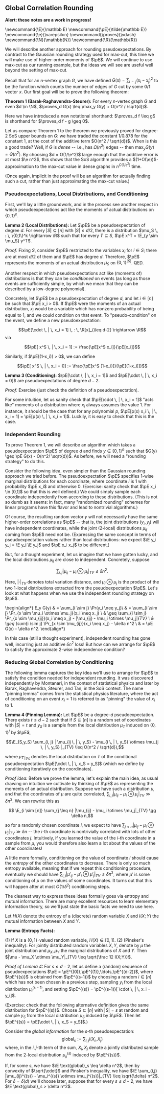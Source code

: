 ## Global Correlation Rounding

**Alert: these notes are a work in progress!**

\newcommand{\E}{\mathbb E}
\newcommand{\pE}{\tilde{\mathbb E}}
\newcommand{\e}{\varepsilon}
\newcommand{\proves}{\vdash}
\newcommand{\N}{\mathbb{N}}
\newcommand{\R}{\mathbb{R}}

We will describe another approach for rounding pseudoexpectations. By contrast to the Gaussian rounding strategy used for max-cut, this time we will make use of higher-order moments of $\pE$. We will continue to use max-cut as our running example, but the ideas we will see are useful well beyond the setting of max-cut. 

Recall that for an $n$-vertex graph $G$, we have defined $G(x) = \sum_{i \sim j} (x_i - x_j)^2$ to be the function which counts the number of edges of $G$ cut by some $0/1$ vector $x$. 
Our first goal will be to prove the following theorem:

**Theorem 1 (Barak-Raghavendra-Steurer):** For every $n$-vertex graph $G$ and even $d \in \N$, $\proves_d G(x) \leq \max_y G(y) + O(n^2 / \sqrt{d})$.

Here we have introduced a new notational shorthand: $\proves_d f \leq g$ is shorthand for $\proves_d f - g \geq 0$.

Let us compare Theorem 1 to the theorem we previously proved for degree-2 SoS upper bounds on $G$: we have traded the constant $1/0.878$ for the constant $1$, at the cost of the additive term $O(n^2 / \sqrt{d})$. When is this a good trade? Well, if $G$ is *dense* -- i.e., has $\Omega(n^2)$ edges -- then $\max_y G(y) = \Theta(n^2)$. By choosing $d = O(1/\e^2)$ large enough that the additive error is at most $\e n^2$, this shows that the SoS algorithm provides a $(1+O(\e))$-approximation to the max-cut value in dense graphs in $n^{O(1/\epsilon^2)}$ time.

(Once again, implicit in the proof will be an algorithm for actually finding such a cut, rather than just approximating the max-cut value.)

### Pseudoexpectations, Local Distributions, and Conditioning

First, we'll lay a little groundwork, and in the process see another respect in which pseudoexpectations act like the moments of actual distributions on $\{0,1\}^n$.

**Lemma 2 (Local Distributions):** Let $\pE$ be a pseudoexpectation of degree $d$. For every $|S| \subseteq [n]$ with $|S| \leq d/2$, there is a distribution $\mu_S \, : \, \{0,1\}^k \rightarrow \R$ such that for every $T \subseteq S$, $\pE x^T = \E_{y \sim \mu_S} y^T$.

*Proof:* Fixing $S$, consider $\pE$ restricted to the variables $x_i$ for $i \in S$; there are at most $d/2$ of them and $\pE$ has degree $d$. Therefore, $\pE$ represents the moments of an actual distribution $\mu_S$ on $\{0,1\}^{|S|}$. QED.

Another respect in which pseudoexpectations act like (moments of) distributions is that they can be *conditioned* on events (as long as those events are sufficiently simple, by which we mean that they can be described by a low-degree polynomial).

Concretely, let $\pE$ be a pseudoexpectation of degree $d$, and let $i \in [n]$ be such that $\pE x_i > 0$. If $\pE$ were the moments of an actual distribution, $x_i$ would be a variable which has nonzero probability of being equal to $1$, and we could condition on that event. To "pseudo-condition" on the event, we define a new pseudoexpectation:

$$\pE[\cdot \, | \, x_i = 1] \, : \, \R[x]_{\leq d-2} \rightarrow \R$$ via

$$\pE[ x^S \, | \, x_i = 1] := \frac{\pE[x^S x_i]}{\pE[x_i]}$$

Similarly, if $\pE[(1-x_i)] > 0$, we can define

$$\pE[ x^S \, | \, x_i = 0] := \frac{\pE[x^S (1-x_i)]}{\pE[(1-x_i)]}$$


**Lemma 3 (Conditioning):** $\pE[\cdot \, | \, x_i = 1]$ and $\pE[\cdot \, | \, x_i = 0]$ are pseudoexpectations of degree $d-2$.

*Proof:* Exercise (just check the definition of a pseudoexpectation).

For some intuition, let us sanity check that $\pE[\cdot \, | \, x_i = 1]$ "acts like" moments of a distribution where $x_i$ always assumes the value $1$. For instance, it should be the case that for any polynomial $p$, $\pE[p(x) x_i \, | \, x_i = 1] = \pE[p(x) \, | \, x_i = 1]$. Luckily, it is easy to check that this is the case.

### Independent Rounding

To prove Theorem 1, we will describe an algorithm which takes a pseudoexpectation $\pE$ of degree $d$ and finds $y \in \{0,1\}^n$ such that $G(y) \geq \pE G(x) - O(n^2/ \sqrt{d})$. As before, we will need a "rounding strategy" to do this.

Consider the following idea, even simpler than the Gaussian rounding approach we tried before. The pseudoexpectation $\pE$ specifies $1$-wise marginal distributions for each coordinate, where coordinate $i$ is $1$ with probability $\pE x_i$ and otherwise $0$. (Exercise: sanity check that $\pE x_i \in [0,1]$ so that this is well defined.) We could simply sample each coordinate independently from according to these distributions. (This is not so dumb as it seems: in fact, many "randomized rounding" schemes for linear programs have this flavor and lead to nontrivial algorithms.)

Of course, the resulting random vector $y$ will not necessarily have the same higher-order correlations as $\pE$ -- that is, the joint distributions $(y_i,y_j)$ will have independent coordinates, while the joint (2-local) distributions $\mu_{ij}$ coming from $\pE$ need not be. (Expressing the same concept in terms of pseudoexpectation values rather than local distributions: we expect $\E y_i y_j = \E y_i \E y_j$ and $\pE x_i x_j$ to be different.)

But, for a thought experiment, let us imagine that we have gotten lucky, and the local distributions $\mu_{ij}$ are close to independent. Concretely, suppose

$$\sum_{i,j} |\mu_{ij} - \mu_i \otimes \mu_j|_{TV} \leq \delta n^2.$$

Here, $|\cdot |_{TV}$ denotes total variation distance, and $\mu_i \otimes \mu_j$ is the product of the two $1$-local distributions extracted from the pseudoexpectation $\pE$.
Let's look at what happens when we use the independent rounding strategy on $\pE$.

\begin{align*}
E_y G(y) & = \sum_{i \sim j} \Pr(y_i \neq y_j)\\
& = \sum_{i \sim j} \Pr_{x \sim \mu_i \otimes \mu_j}(x_i \neq x_j) \\
& \geq \sum_{i \sim j} \Pr_{x \sim \mu_{ij}}(x_i \neq x_j) - |\mu_{ij} - \mu_i \otimes \mu_j|_{TV} \\
& \geq \sum_{i \sim j} \Pr_{x \sim \mu_{ij}}(x_i \neq x_j) - \delta n^2 \\
& = \pE G(x) - \delta n^2.
\end{align*}

In this case (still a thought experiment), independent rounding has gone well, incurring just an additive $\delta n^2$ loss! But how can we arrange for $\pE$ to satisfy the approximate 2-wise independence condition?

### Reducing Global Correlation by Conditioning

The following lemma captures the key idea we'll use to arrange for $\pE$ to satisfy the condition needed for independent rounding. It was discovered independently by Montanari, in the context of statistical physics and later by Barak, Raghavendra, Steurer, and Tan, in the SoS context. The name "pinning lemma" comes from the statistical physics literature, where the act of conditioning on an event $x_i = 1$ is referred to as "pinning" the value of $x_i$ to $1$.

**Lemma 4 (Pinning Lemma):** Let $\pE$ be a degree-$d$ pseudoexpectation. There exists $t \leq d-2$ such that if $S \subseteq [n]$ is a random set of coordinates with $|S| = t$ and $y_S$ is a sample from the local distribution $\mu_T$ induced on $\{0,1\}^t$ by $\pE$, 

$$\E_{S,y_S} \sum_{i, j} | \mu_{ij \, | \, y_S} - \mu_{i \, | \, y_S} \otimes \mu_{j \, | \, y_S} |_{TV} \leq O(n^2 / \sqrt{d}),$$

where $\mu_{T \, | \, y_S}$ denotes the local distribution on $T$ of the conditional pseudoexpectation $\pE[\cdot \, | \, x_S = y_S]$ (which we define by conditioning iteratively on the coordinates).

*Proof idea:* Before we prove the lemma, let's explain the main idea, as usual drawing on intuition we cultivate by thinking of $\pE$ as representing the moments of an actual distribution. Suppose we have such a distribution $\mu$, and that the coordinates of $\mu$ are quite correlated, $\sum_{i,j} |\mu_{ij} - \mu_i \otimes \mu_j|_{TV} \gg \delta n^2$. We can rewrite this as

$$ \E_{i \sim [n]} \sum_{j \leq n} |\mu_{ij} - \mu_i \otimes \mu_j|_{TV} \gg \delta n,$$

so for a randomly chosen coordinate $i$, we expect to have $\sum_{j \leq n} |\mu_{ij} - \mu_i \otimes \mu_j|_{TV} \gg \delta n$ -- the $i$-th coordinate is nontrivially correlated with lots of other coordinates $j$. Intuitively, if you learned the value of the $i$-th coordinate in a sample from $\mu$, you would therefore also learn a lot about the values of the other coordinates!

A little more formally, conditioning on the value of coordinate $i$ should cause the *entropy* of the other coordinates to decrease. There is only so much entropy available, meaning that if we repeat this conditioning procedure, eventually we should have $\sum_{i,j} |\mu'_{ij} - \mu'_i \otimes \mu'_j|_{TV} \leq \delta n^2$, where $\mu'$ is some conditioning of $\mu$ on the values of some coordinates. It turns out that this will happen after at most $O(1/\delta^2)$ conditioning steps.

The cleanest way to express these ideas formally goes via entropy and mutual information. There are many excellent resources to learn elementary information theory, so we'll just state the basic facts we need to use here.

Let $H(X)$ denote the entropy of a (discrete) random variable $X$ and $I(X;Y)$ the mutual information between $X$ and $Y$.

**Lemma (Entropy Facts):**

(1) If $X$ is a $\{0,1\}$-valued random variable, $H(X) \in [0,1]$.
(2) (Pinsker's inequality): For jointly distributed random variables $X,Y$, denote by $\mu$ the joint distribution and $\mu_X, \mu_Y$ the marginal distributions of $X$ and $Y$. Then $|\mu - \mu_X \otimes \mu_Y|_{TV} \leq \sqrt{\frac 12 I(X;Y)}$.

*Proof of Lemma 4:* For $s \leq d-2$, let us define a (random) sequence of pseudoexpectations $\pE = \pE^{(0)},\pE^{(1)},\ldots,\pE^{(d-2)}$, where $\pE^{(s)}$ is obtained from $\pE^{(s-1)}$ by choosing a random $i \in [n]$ which has not been chosen in a previous step, sampling $y_i$ from the local distribution $\mu^{(s-1)}_i$, and setting $\pE^{(s)} = \pE^{(s-1)}[ \cdot \, | \, x_i = y_i]$.

(Exercise: check that the following alternative definition gives the same distribution for $\pE^{(s)}$. Choose $S \subseteq [n]$ with $|S| = s$ at random and sample $y_S$ from the local distribution $\mu_S$ induced by $\pE$. Then let $\pE^{(s)} = \pE[\cdot \, | \, x_S = y_S]$.)

Consider the *global information* for the $s$-th pseudoexpectation:
$$\text{global}_s := \sum_{i,j} I(X_i,X_j)$$
where, in the $i,j$-th term of the sum, $X_i,X_j$ denote a jointly distributed sample from the $2$-local distribution $\mu^{(s)}_{ij}$ induced by $\pE^{(s)}$.

If, for some $s$, we have $\E \text{global}_s \leq \delta n^2$, then by convexity of $\sqrt{\cdot}$ and Pinsker's inequality, we have $\E \sum_{i,j} |\mu_{ij}^{(s)} - \mu_i^{(s)} \otimes \mu_j^{(s)}|_{TV} \leq \sqrt{\delta} n^2$. For $\delta = \delta(d)$ we'll choose later, suppose that for every $s \leq d-2$, we have $\E \text{global}_s > \delta n^2$.



